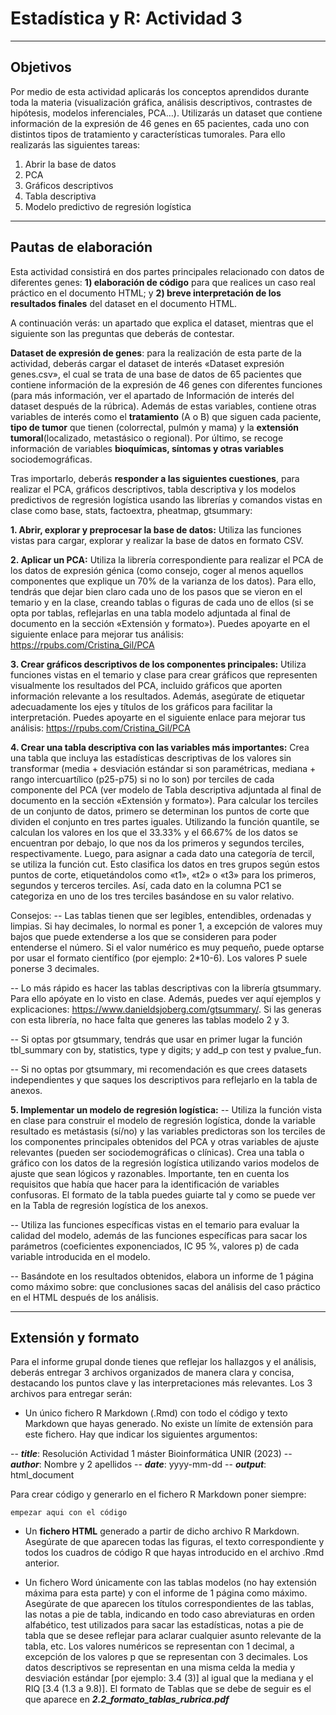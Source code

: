 # Estadística y R: Actividad 3


***
## Objetivos

Por medio de esta actividad aplicarás los conceptos aprendidos durante toda la materia (visualización gráfica, análisis descriptivos, contrastes de hipótesis, modelos inferenciales, PCA…). Utilizarás un dataset que contiene información de la expresión de 46 genes en 65 pacientes, cada uno con distintos tipos de tratamiento y características tumorales. Para ello realizarás las siguientes tareas:

1. Abrir la base de datos
2. PCA
3. Gráficos descriptivos
4. Tabla descriptiva
5. Modelo predictivo de regresión logística



***
## Pautas de elaboración

Esta actividad consistirá en dos partes principales relacionado con datos de diferentes genes: **1) elaboración de código** para que realices un caso real práctico en el documento HTML; y **2) breve interpretación de los resultados finales** del dataset en el documento HTML.

A continuación verás: un apartado que explica el dataset, mientras que el siguiente son las preguntas que deberás de contestar.

**Dataset de expresión de genes**: para la realización de esta parte de la actividad, deberás cargar el dataset de interés «Dataset expresión genes.csv», el cual se trata de una base de datos de 65 pacientes que contiene información de la expresión de 46 genes con diferentes funciones (para más información, ver el apartado de Información de interés del dataset después de la rúbrica). Además de estas variables, contiene otras variables de interés como el **tratamiento** (A o B) que siguen cada paciente, **tipo de tumor** que tienen (colorrectal, pulmón y mama) y la **extensión tumoral**(localizado, metastásico o regional). Por último, se recoge información de variables **bioquímicas, síntomas y otras variables** sociodemográficas.

Tras importarlo, deberás **responder a las siguientes cuestiones**, para realizar el PCA, gráficos descriptivos, tabla descriptiva y los modelos predictivos de regresión logística usando las librerías y comandos vistas en clase como base, stats, factoextra, pheatmap, gtsummary:

**1. Abrir, explorar y preprocesar la base de datos:** Utiliza las funciones vistas para cargar, explorar y realizar la base de datos en formato CSV.

**2. Aplicar un PCA:** Utiliza la librería correspondiente para realizar el PCA de los datos de expresión génica (como consejo, coger al menos aquellos componentes que explique un 70% de la varianza de los datos). Para ello, tendrás que dejar bien claro cada uno de los pasos que se vieron en el temario y en la clase, creando tablas o figuras de cada uno de ellos (si se opta por tablas, reflejarlas en una tabla modelo adjuntada al final de documento en la sección «Extensión y formato»). Puedes apoyarte en el siguiente enlace para mejorar tus análisis: https://rpubs.com/Cristina_Gil/PCA

**3. Crear gráficos descriptivos de los componentes principales:** Utiliza funciones vistas en el temario y clase para crear gráficos que representen visualmente los resultados del PCA, incluido gráficos que aporten información relevante a los resultados. Además, asegúrate de etiquetar adecuadamente los ejes y títulos de los gráficos para facilitar la interpretación. Puedes apoyarte en el siguiente enlace para mejorar tus análisis: https://rpubs.com/Cristina_Gil/PCA 

**4. Crear una tabla descriptiva con las variables más importantes:** Crea una tabla que incluya las estadísticas descriptivas de los valores sin transformar (media + desviación estándar si son paramétricas, mediana + rango intercuartílico (p25-p75) si no lo son) por terciles de cada componente del PCA (ver modelo de Tabla descriptiva adjuntada al final de documento en la sección «Extensión y formato»). Para calcular los terciles de un conjunto de datos, primero se determinan los puntos de corte que dividen el conjunto en tres partes iguales. Utilizando la función quantile, se calculan los valores en los que el 33.33% y el 66.67% de los datos se encuentran por debajo, lo que nos da los primeros y segundos terciles, respectivamente. Luego, para asignar a cada dato una categoría de tercil, se utiliza la función cut. Esto clasifica los datos en tres grupos según estos puntos de corte, etiquetándolos como «t1», «t2» o «t3» para los primeros, segundos y terceros terciles. Así, cada dato en la columna PC1 se categoriza en uno de los tres terciles basándose en su valor relativo.

Consejos:
-- Las tablas tienen que ser legibles, entendibles, ordenadas y limpias. Si hay decimales, lo normal es poner 1, a excepción de valores muy bajos que puede extenderse a los que se consideren para poder entenderse el número. Si el valor numérico es muy pequeño, puede optarse por usar el formato científico (por ejemplo: 2*10-6). Los valores P suele ponerse 3 decimales.

-- Lo más rápido es hacer las tablas descriptivas con la librería gtsummary. Para ello apóyate en lo visto en clase. Además, puedes ver aquí ejemplos y explicaciones: https://www.danieldsjoberg.com/gtsummary/. Si las generas con esta librería, no hace falta que generes las tablas modelo 2 y 3.

-- Si optas por gtsummary, tendrás que usar en primer lugar la función tbl_summary con by, statistics, type y digits; y add_p con test y pvalue_fun.

-- Si no optas por gtsummary, mi recomendación es que crees datasets independientes y que saques los descriptivos para reflejarlo en la tabla de anexos.

**5. Implementar un modelo de regresión logística:** 
-- Utiliza la función vista en clase para construir el modelo de regresión logística, donde la variable resultado es metástasis (sí/no) y las variables predictoras son los terciles de los componentes principales obtenidos del PCA y otras variables de ajuste relevantes (pueden ser sociodemográficas o clínicas). Crea una tabla o gráfico con los datos de la regresión logística utilizando varios modelos de ajuste que sean lógicos y razonables. Importante, ten en cuenta los requisitos que había que hacer para la identificación de variables confusoras. El formato de la tabla puedes guiarte tal y como se puede ver en la Tabla de regresión logística de los anexos.

-- Utiliza las funciones específicas vistas en el temario para evaluar la calidad del modelo, además de las funciones específicas para sacar los parámetros (coeficientes exponenciados, IC 95 %, valores p) de cada variable introducida en el modelo. 

-- Basándote en los resultados obtenidos, elabora un informe de 1 página como máximo sobre: que conclusiones sacas del análisis del caso práctico en el HTML después de los análisis.



***
## Extensión y formato
Para el informe grupal donde tienes que reflejar los hallazgos y el análisis, deberás entregar 3 archivos organizados de manera clara y concisa, destacando los puntos clave y las interpretaciones más relevantes. Los 3 archivos para entregar serán:

- Un único fichero R Markdown (.Rmd) con todo el código y texto Markdown que hayas generado. No existe un límite de extensión para este fichero. Hay que indicar los siguientes argumentos:

-- ***title***: Resolución Actividad 1 máster Bioinformática UNIR (2023)
-- ***author***: Nombre y 2 apellidos
-- ***date***: yyyy-mm-dd
-- ***output***: html_document

Para crear código y generarlo en el fichero R Markdown poner siempre:
```{r}
empezar aqui con el código
```

- Un **fichero HTML** generado a partir de dicho archivo R Markdown. Asegúrate de que aparecen todas las figuras, el texto correspondiente y todos los cuadros de código R que hayas introducido en el archivo .Rmd anterior.

- Un fichero Word únicamente con las tablas modelos (no hay extensión máxima para esta parte) y con el informe de 1 página como máximo. Asegúrate de que aparecen los títulos correspondientes de las tablas, las notas a pie de tabla, indicando en todo caso abreviaturas en orden alfabético, test utilizados para sacar las estadísticas, notas a pie de tabla que se desee reflejar para aclarar cualquier asunto relevante de la tabla, etc. Los valores numéricos se representan con 1 decimal, a excepción de los valores p que se representan con 3 decimales. Los datos descriptivos se representan en una misma celda la media y desviación estándar [por ejemplo: 3.4 (3)] al igual que la mediana y el RIQ [3.4 (1.3 a 9.8)]. El formato de Tablas que se debe de seguir es el que aparece en ***2.2_formato_tablas_rubrica.pdf***
